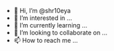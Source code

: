 - 👋 Hi, I’m @shr10eya
- 👀 I’m interested in ...
- 🌱 I’m currently learning ...
- 💞️ I’m looking to collaborate on ...
- 📫 How to reach me ...

<!---
shr10eya/shr10eya is a ✨ special ✨ repository because its `README.md` (this file) appears on your GitHub profile.
You can click the Preview link to take a look at your changes.
--->
